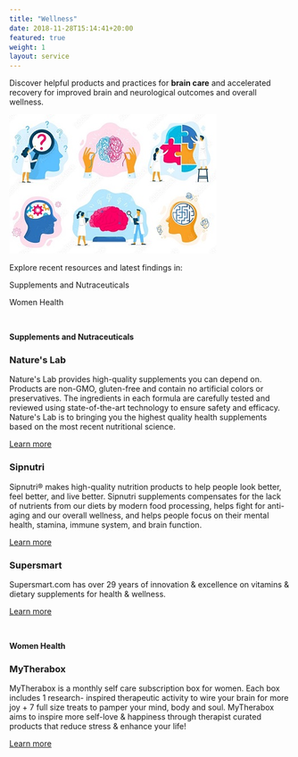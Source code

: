 ```yaml
---
title: "Wellness"
date: 2018-11-28T15:14:41+20:00  
featured: true
weight: 1
layout: service
---
```


Discover helpful products and practices for **brain care** and accelerated recovery for improved brain and neurological outcomes and overall wellness.


![Wellness updates](/images/illustrations/updates.jpg)

Explore recent resources and latest findings in:

Supplements and Nutraceuticals 

Women Health

<br>


**Supplements and Nutraceuticals**

### Nature's Lab
Nature's Lab provides high-quality supplements you can depend on. Products are non-GMO, gluten-free and contain no artificial colors or preservatives. The ingredients in each formula are carefully tested and reviewed using state-of-the-art technology to ensure safety and efficacy. Nature's Lab is to bringing you the highest quality health supplements based on the most recent nutritional science. 

<a href="https://www.tkqlhce.com/click-100681586-15048807" target="_blank"> Learn more </a>

### Sipnutri
Sipnutri® makes high-quality nutrition products to help people look better, feel better, and live better. Sipnutri supplements compensates for the lack of nutrients from our diets by modern food processing, helps fight for anti-aging and our overall wellness, and helps people focus on their mental health, stamina, immune system, and brain function.

<a href="https://www.dpbolvw.net/click-100681586-15425324" target="_blank"> Learn more </a>

### Supersmart
Supersmart.com has over 29 years of innovation & excellence on vitamins & dietary supplements for  health & wellness.

<a href=" https://www.kqzyfj.com/click-100681586-14015370" target="_blank"> Learn more </a>


<br>

**Women Health** 

### MyTherabox 
MyTherabox is a monthly self care subscription box for women. Each box includes 1 research- inspired therapeutic activity to wire your brain for more joy + 7 full size treats to pamper your mind, body and soul. MyTherabox aims to inspire more self-love & happiness through therapist curated products that reduce stress & enhance your life!

<a href="https://www.kqzyfj.com/click-100681586-15289617" target="_blank"> Learn more </a>

<br>




